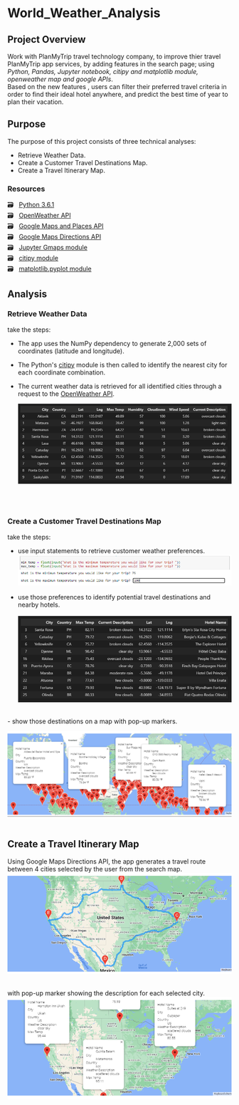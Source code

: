 # World_Weather_Analysis

## Project Overview
Work with PlanMyTrip travel technology company, to improve thier travel PlanMyTrip app services, by adding features in the search page; using *Python, Pandas, Jupyter notebook, citipy and matplotlib module, openweather map and google APIs*. <br/>
Based on the new features , users can filter their preferred travel criteria in order to find their ideal hotel anywhere, and predict the best time of year to plan their vacation.


## Purpose
The purpose of this project consists of three technical analyses:
  - Retrieve Weather Data.
  - Create a Customer Travel Destinations Map.
  - Create a Travel Itinerary Map.


### Resources
  :card_file_box: &#160; [Python 3.6.1](https://www.python.org/downloads/windows/) <br/>
  :card_file_box: &#160; [OpenWeather API](https://openweathermap.org/current) <br/>
  :card_file_box: &#160; [Google Maps and Places API](https://developers.google.com/maps/documentation/places/web-service/search)<br/>
  :card_file_box: &#160; [Google Maps Directions API](https://developers.google.com/maps/documentation/directions/overview) <br/>
  :card_file_box: &#160; [Jupyter Gmaps module](https://jupyter-gmaps.readthedocs.io/en/latest/) <br/>
  :card_file_box: &#160; [citipy module](/files/615.pdf) <br/>
  :card_file_box: &#160; [matplotlib.pyplot module](https://pandas.pydata.org/docs/user_guide/visualization.html?highlight=matplotlib#plotting-directly-with-matplotlib)
<br/>

## Analysis
### Retrieve Weather Data
take the steps:
- The app uses the NumPy dependency to generate 2,000 sets of coordinates (latitude and longitude).
- The Python's [citipy](/files/615.pdf) module is then called to identify the nearest city for each coordinate combination.
- The current weather data is retrieved for all identified cities through a request to the [OpenWeather API](https://openweathermap.org/current).

  ![01.png](/files/01.png)
<br/>
<br/>

### Create a Customer Travel Destinations Map
take the steps:
- use input statements to retrieve customer weather preferences.<br/>
  ![inBox.png](/Vacation_Search/inBox.png)
  
- use those preferences to identify potential travel destinations and nearby hotels.  <br/> <br/>
  ![hotels.png](/Vacation_Search/hotels.png)

<br/>
- show those destinations on a map with pop-up markers.

![WeatherPy_vacation_map.png](/Vacation_Search/WeatherPy_vacation_map.png)
<br/>
<br/>

## Create a Travel Itinerary Map
Using Google Maps Directions API, the app generates a travel route between 4 cities selected by the user from the search map. <br/>
![WeatherPy_travel_map.png](/Vacation_Itinerary/WeatherPy_travel_map.png) 
<br/>
<br/>

with pop-up marker showing the description for each selected city. 
<br/>
![WeatherPy_travel_map_markers.png](/Vacation_Itinerary/WeatherPy_travel_map_markers.png)

<br/>
<br/>

